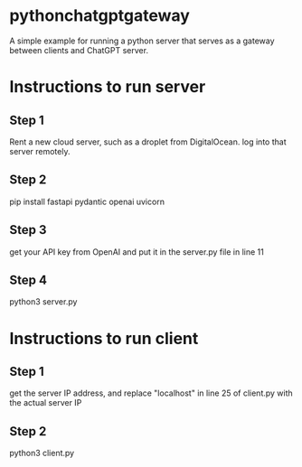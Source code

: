 # pythonchatgptgateway

A simple example for running a python server that serves as a gateway between clients and ChatGPT server.

# Instructions to run server

## Step 1

Rent a new cloud server, such as a droplet from DigitalOcean. log into that server remotely.

## Step 2

pip install fastapi pydantic openai uvicorn

## Step 3

get your API key from OpenAI and put it in the server.py file in line 11

## Step 4

python3 server.py

# Instructions to run client

## Step 1

get the server IP address, and replace "localhost" in line 25 of client.py with the actual server IP

## Step 2

python3 client.py
